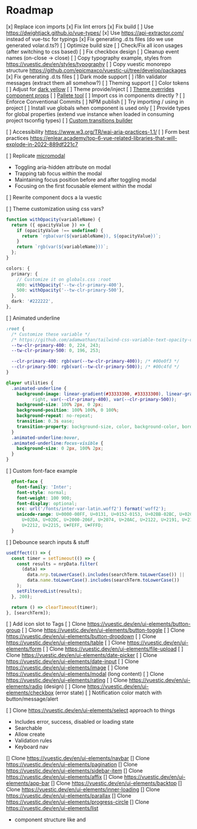 # Roadmap

[x] Replace icon imports
[x] Fix lint errors
[x] Fix build
[ ] Use https://dwightjack.github.io/vue-types/
[x] Use https://api-extractor.com/ instead of vue-tsc for typings
[x] Fix generating .d.ts files (do we use generated volar.d.ts?)
[ ] Optimize build size
[ ] Check/Fix all icon usages (after switching to css based)
[ ] Fix checkbox design
[ ] Cleanup event names (on-close -> close)
[ ] Copy typography example, styles from https://vuestic.dev/en/styles/typography
[ ] Copy vuestic monorepo structure https://github.com/epicmaxco/vuestic-ui/tree/develop/packages
[x] Fix generating .d.ts files
[ ] Dark mode support
[ ] i18n validator messages (extract them all somehow?)
[ ] Theming support
  [ ] Color tokens
  [ ] Adjust for [dark yellow](https://medium.com/@lodestar-design/the-dark-yellow-problem-in-design-system-color-palettes-a0db1eedc99d)
  [ ] Theme provide/inject
  [ ] [Theme overrides component props](https://mui.com/material-ui/customization/theme-components/)
  [ ] [Pallete tool](https://material.io/resources/color/)
[ ] Import css in components directly ?
[ ] Enforce Conventional Commits
[ ] NPM publish
[ ] Try importing / using in project
[ ] Install vue globals when component is used only
[ ] Provide types for global properties (extend vue instance when loaded in consuming project tsconfig types)
[ ] [Custom transitions builder](https://mui.com/material-ui/customization/transitions/)

[ ] Accessibility https://www.w3.org/TR/wai-aria-practices-1.1/
[ ] Form best practices https://enlear.academy/top-6-vue-related-libraries-that-will-explode-in-2022-889df221c7

[ ] Replicate [micromodal](https://micromodal.vercel.app)
- Toggling aria-hidden attribute on modal
- Trapping tab focus within the modal
- Maintaining focus position before and after toggling modal
- Focusing on the first focusable element within the modal

[ ] Rewrite component docs a la vuestic

[ ] Theme customization using css vars?
```ts
function withOpacity(variableName) {
  return ({ opacityValue }) => {
    if (opacityValue !== undefined) {
      return `rgba(var(${variableName}), ${opacityValue})`;
    }
    return `rgb(var(${variableName}))`;
  };
}

colors: {
  primary: {
    // Customize it on globals.css :root
    400: withOpacity('--tw-clr-primary-400'),
    500: withOpacity('--tw-clr-primary-500'),
  },
  dark: '#222222',
},
```

[ ] Animated underline
```css
:root {
  /* Customize these variable */
  /* https://github.com/adamwathan/tailwind-css-variable-text-opacity-demo */
  --tw-clr-primary-400: 0, 224, 243;
  --tw-clr-primary-500: 0, 196, 253;

  --clr-primary-400: rgb(var(--tw-clr-primary-400)); /* #00e0f3 */
  --clr-primary-500: rgb(var(--tw-clr-primary-500)); /* #00c4fd */
}

@layer utilities {
  .animated-underline {
    background-image: linear-gradient(#33333300, #33333300), linear-gradient(to
          right, var(--clr-primary-400), var(--clr-primary-500));
    background-size: 100% 2px, 0 2px;
    background-position: 100% 100%, 0 100%;
    background-repeat: no-repeat;
    transition: 0.3s ease;
    transition-property: background-size, color, background-color, border-color;
  }
  .animated-underline:hover,
  .animated-underline:focus-visible {
    background-size: 0 2px, 100% 2px;
  }
}
```

[ ] Custom font-face example

```css
  @font-face {
    font-family: 'Inter';
    font-style: normal;
    font-weight: 100 900;
    font-display: optional;
    src: url('/fonts/inter-var-latin.woff2') format('woff2');
    unicode-range: U+0000-00FF, U+0131, U+0152-0153, U+02BB-02BC, U+02C6,
      U+02DA, U+02DC, U+2000-206F, U+2074, U+20AC, U+2122, U+2191, U+2193,
      U+2212, U+2215, U+FEFF, U+FFFD;
  }
```

[ ] Debounce search inputs & stuff
```ts
useEffect(() => {
  const timer = setTimeout(() => {
    const results = nrpData.filter(
      (data) =>
        data.nrp.toLowerCase().includes(searchTerm.toLowerCase()) ||
        data.name.toLowerCase().includes(searchTerm.toLowerCase())
    );
    setFilteredList(results);
  }, 200);

  return () => clearTimeout(timer);
}, [searchTerm]);
```

[ ] Add icon slot to Tags
[ ] Clone https://vuestic.dev/en/ui-elements/button-group
[ ] Clone https://vuestic.dev/en/ui-elements/button-toggle
[ ] Clone https://vuestic.dev/en/ui-elements/button-dropdown
[ ] Clone https://vuestic.dev/en/ui-elements/table
[ ] Clone https://vuestic.dev/en/ui-elements/form
[ ] Clone https://vuestic.dev/en/ui-elements/file-upload
[ ] Clone https://vuestic.dev/en/ui-elements/date-picker
[ ] Clone https://vuestic.dev/en/ui-elements/date-input
[ ] Clone https://vuestic.dev/en/ui-elements/image
[ ] Clone https://vuestic.dev/en/ui-elements/modal (long content)
[ ] Clone https://vuestic.dev/en/ui-elements/rating
[ ] Clone https://vuestic.dev/en/ui-elements/radio (design)
[ ] Clone https://vuestic.dev/en/ui-elements/checkbox (error state)
[ ] Notification color match with button/message/alert

[ ] Clone https://vuestic.dev/en/ui-elements/select approach to things
- Includes error, success, disabled or loading state
- Searchable
- Allow create
- Validation rules
- Keyboard nav

[] Clone https://vuestic.dev/en/ui-elements/navbar
[] Clone https://vuestic.dev/en/ui-elements/pagination
[] Clone https://vuestic.dev/en/ui-elements/sidebar-item
[] Clone https://vuestic.dev/en/ui-elements/affix
[] Clone https://vuestic.dev/en/ui-elements/app-bar
[] Clone https://vuestic.dev/en/ui-elements/backtop
[] Clone https://vuestic.dev/en/ui-elements/inner-loading
[] Clone https://vuestic.dev/en/ui-elements/parallax
[] Clone https://vuestic.dev/en/ui-elements/progress-circle
[] Clone https://vuestic.dev/en/ui-elements/list
- component structure like <va-list-item-section> and <va-list-item-label>
